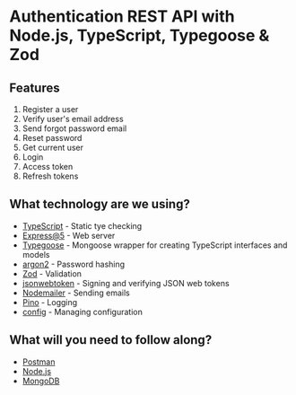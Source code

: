 # Authentication REST API with Node.js, TypeScript, Typegoose & Zod

## Features
1. Register a user
2. Verify user's email address
3. Send forgot password email
4. Reset password
5. Get current user
6. Login
7. Access token
8. Refresh tokens

## What technology are we using?
- [TypeScript](https://www.typescriptlang.org/) - Static tye checking 
- [Express@5](https://expressjs.com/en/5x/api.html) - Web server
- [Typegoose](https://typegoose.github.io/typegoose/) - Mongoose wrapper for creating TypeScript interfaces and models
- [argon2](https://github.com/ranisalt/node-argon2#readme) - Password hashing
- [Zod](https://github.com/colinhacks/zod) - Validation
- [jsonwebtoken](https://github.com/auth0/node-jsonwebtoken) - Signing and verifying JSON web tokens
- [Nodemailer](https://nodemailer.com/about/) - Sending emails
- [Pino](https://github.com/pinojs/pino) - Logging
- [config](https://github.com/lorenwest/node-config) - Managing configuration


## What will you need to follow along?
- [Postman](https://www.postman.com/downloads/)
- [Node.js](https://nodejs.org/en/)
- [MongoDB](https://www.mongodb.com/try/download/community)